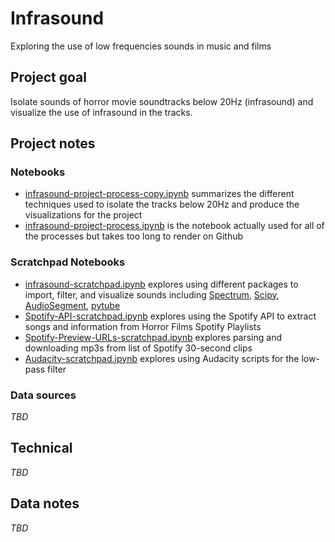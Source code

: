 # Infrasound

Exploring the use of low frequencies sounds in music and films

## Project goal

Isolate sounds of horror movie soundtracks below 20Hz (infrasound) and visualize the use of infrasound in the tracks.

## Project notes
### Notebooks

* [infrasound-project-process-copy.ipynb](analysis/infrasound-project-process-copy.ipynb) summarizes the different techniques used to isolate the tracks below 20Hz and produce the visualizations for the project
* [infrasound-project-process.ipynb](analysis/infrasound-project-process.ipynb) is the notebook actually used for all of the processes but takes too long to render on Github

### Scratchpad Notebooks

* [infrasound-scratchpad.ipynb](analysis/infrasound-scratchpad.ipynb) explores using different packages to import, filter, and visualize sounds including [Spectrum](https://pypi.org/project/spectrum/), [Scipy](https://docs.scipy.org/doc/scipy/reference/generated/scipy.signal.spectrogram.html), [AudioSegment](https://audiosegment.readthedocs.io/en/latest/audiosegment.html), [pytube](https://pytube.io/en/latest/)
* [Spotify-API-scratchpad.ipynb](analysis/Spotify-API-scratchpad.ipynb) explores using the Spotify API to extract songs and information from Horror Films Spotify Playlists
* [Spotify-Preview-URLs-scratchpad.ipynb](analysis/Spotify-Preview-URLs-scratchpad.ipynb) explores parsing and downloading mp3s from list of Spotify 30-second clips
* [Audacity-scratchpad.ipynb](analysis/Audacity-scratchpad.ipynb) explores using Audacity scripts for the low-pass filter

### Data sources

*TBD*

## Technical

*TBD*


## Data notes

*TBD*
